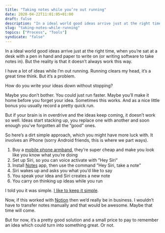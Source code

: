 ```yaml
---
title: "Taking notes while you’re out running"
date: 2020-04-22T11:01:05+01:00
draft: false
description: "In a ideal world good ideas arrive just at the right time, when you’re sat at a desk with a pen in hand and paper to write on. But the reality is that it doesn’t always work this way."
slug: "taking-notes-while-running"
topics: ["Process", "Tools"]
syndicate: "false"
---
```


In a ideal world good ideas arrive just at the right time, when you’re sat at a desk with a pen in hand and paper to write on (or writing software to take notes in). But the reality is that it doesn’t always work this way.

I have a lot of ideas while I’m out running. Running clears my head, it’s a great time think. But it‘s a problem.

How do you write your ideas down without stopping?

Maybe you don’t bother. You could just run faster. Maybe you’ll make it home before you forget your idea. Sometimes this works. And as a nice little bonus you usually record a pretty quick run.

But if your brain is in overdrive and the ideas keep coming, it doesn’t work so well. Ideas start stacking up, you replace one with another and soon enough you’ve forgotten all the ”good” ones.

So here’s a dirt simple approach, which you might have more luck with. It involves an iPhone (sorry Android friends, this is where we part ways).

1. Buy a [mobile phone armband](https://www.amazon.co.uk/Mobile-Phone-Armbands/b?node=4913455031), they’re super cheap and make you look like you know what you’re doing
2. Set up Siri, so you can voice activate with ”Hey Siri“
3. Install [Notes](https://support.apple.com/en-us/HT205773) app, then use the command ”Hey Siri, take a note”
4. Siri wakes up and asks you what you’d like to say
5. You speak your idea and Siri creates a new note
6. You carry on thinking up ideas while you run

I told you it was simple. [I like to keep it simple](https://harrycresswell.com/articles/intentions-2020/#keep-it-simple).

Now, if this worked with [Notion](https://www.notion.so/) then we’d really be in business. I wouldn’t have to transfer notes manually and that would be awesome. Maybe that time will come.

But for now, it’s a pretty good solution and a small price to pay to remember an idea which could turn into something great. Or not.
